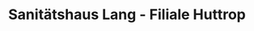 ---
title: "Sanitätshaus Lang - Filiale Huttrop"
url: /essen/sanitaetshaus-lang-filiale-huttrop/
shop: Sanitätshaus
---